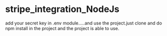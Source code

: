 # stripe_integration_NodeJs
add your secret key in .env module.....and use the project.just clone and do npm install in the project and the project is able to use.
